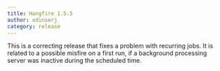 ```yaml
---
title: Hangfire 1.5.5
author: odinserj
category: release
---
```


This is a correcting release that fixes a problem with recurring jobs. It is related to a possible misfire on a first run, if a background processing server was inactive during the scheduled time.